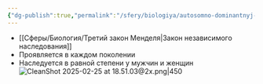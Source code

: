 ```yaml
---
{"dg-publish":true,"permalink":"/sfery/biologiya/autosomno-dominantnyj-tip-nasledovaniya/","tags":["Генетика"]}
---
```


- [[Сферы/Биология/Третий закон Менделя\|Закон независимого наследования]]
- Проявляется в каждом поколении 
- Наследуется в равной степени у мужчин и женщин 
![CleanShot 2025-02-25 at 18.51.03@2x.png|450](/img/user/%D0%90%D1%80%D1%85%D0%B8%D0%B2/%D0%9A%D1%8D%D1%88/CleanShot%202025-02-25%20at%2018.51.03@2x.png)